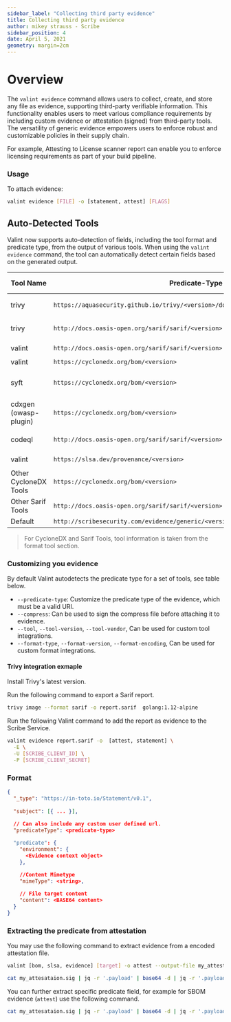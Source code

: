 ```yaml
---
sidebar_label: "Collecting third party evidence"
title: Collecting third party evidence
author: mikey strauss - Scribe
sidebar_position: 4
date: April 5, 2021
geometry: margin=2cm
---
```


# Overview
The `valint evidence` command allows users to collect, create, and store any file as evidence, supporting third-party verifiable information. This functionality enables users to meet various compliance requirements by including custom evidence or attestation (signed) from third-party tools. The versatility of generic evidence empowers users to enforce robust and customizable policies in their supply chain.


For example, Attesting to License scanner report can enable you to enforce licensing requirements as part of your build pipeline.

### Usage

To attach evidence:
```bash
valint evidence [FILE] -o [statement, attest] [FLAGS]
```

## Auto-Detected Tools
Valint now supports auto-detection of fields, including the tool format and predicate type, from the output of various tools. When using the `valint evidence` command, the tool can automatically detect certain fields based on the generated output.

| Tool Name      | Predicate-Type | Format |  Format-Encoding | Command Example |
|---|---|---|---|---|
| trivy          | `https://aquasecurity.github.io/trivy/<version>/docs/configuration/reporting/#json` | json   | -                 | `trivy image --format json -o evidence.json`      |
| trivy          | `http://docs.oasis-open.org/sarif/sarif/<version>`           | sarif  | json              | `trivy image --format sarif -o evidence.sarif.json`    |
| valint         | `http://docs.oasis-open.org/sarif/sarif/<version>`           | sarif  | json              | `valint verify <target>`                     |
| valint         | `https://cyclonedx.org/bom/<version>`                        | cyclonedx | json           | `valint bom <target>`                               |
| syft           | `https://cyclonedx.org/bom/<version>`                        | cyclonedx | json           | `syft packages <target> -o cyclonedx-json --file evidence.json `         |
| cdxgen (owasp-plugin) | `https://cyclonedx.org/bom/<version>`                 | cyclonedx | json, xml       | `cdxgen alpine:latest -t docker -o evidence.cdx.json`|
| codeql         | `http://docs.oasis-open.org/sarif/sarif/<version>`           | sarif  | json              | `codeql execute --format sarif -o evidnece.sarif.json`|
| valint         | `https://slsa.dev/provenance/<version>`                      | slsa   | json              | `valint slsa <target>`                              |
| Other CycloneDX Tools | `https://cyclonedx.org/bom/<version>` | cyclonedx | json | [Tool Command] |
| Other Sarif Tools | `http://docs.oasis-open.org/sarif/sarif/<version>`  | sarif | json | [Tool Command] |
| Default         | `http://scribesecurity.com/evidence/generic/<version>`       | -      | -                 | `-`  

> For CycloneDX and Sarif Tools, tool information is taken from the format tool section.

### Customizing you evidence
By default Valint autodetects the predicate type for a set of tools, see table below.

* `--predicate-type`: Customize the predicate type of the evidence, which must be a valid URI.
* `--compress`: Can be used to sign the compress file before attaching it to evidence.
* `--tool`, `--tool-version`, `--tool-vendor`, Can be used for custom tool integrations.
* `--format-type`, `--format-version`, `--format-encoding`, Can be used for custom format integrations.

#### Trivy integration exmaple
Install Trivy's latest version.

Run the following command to export a Sarif report.
```bash
trivy image --format sarif -o report.sarif  golang:1.12-alpine
```

Run the following Valint command to add the report as evidence to the Scribe Service.
```bash
valint evidence report.sarif -o  [attest, statement] \
  -E \
  -U [SCRIBE_CLIENT_ID] \
  -P [SCRIBE_CLIENT_SECRET]
```

### Format
```json
{
  "_type": "https://in-toto.io/Statement/v0.1",
  
  "subject": [{ ... }],
  
  // Can also include any custom user defined url.
  "predicateType": <predicate-type>

  "predicate": {
    "environment": {
      <Evidence context object>
    },

    //Content Mimetype
    "mimeType": <string>,
  
    // File target content
    "content": <BASE64 content>
  }
}
```

### Extracting the predicate from attestation
You may use the following command to extract evidence from a encoded attestation file.
```bash
valint [bom, slsa, evidence] [target] -o attest --output-file my_attestation.sig

cat my_attesataion.sig | jq -r '.payload' | base64 -d | jq -r '.payload' | base64 --decode | jq '.predicate' > predicate.json
```

You can further extract specific predicate field, for example for SBOM evidence (`attest`) use the following command.
```bash 
cat my_attesataion.sig | jq -r '.payload' | base64 -d | jq -r '.payload' | base64 --decode | jq '.predicate' | jq '.bom' > bom.json
```